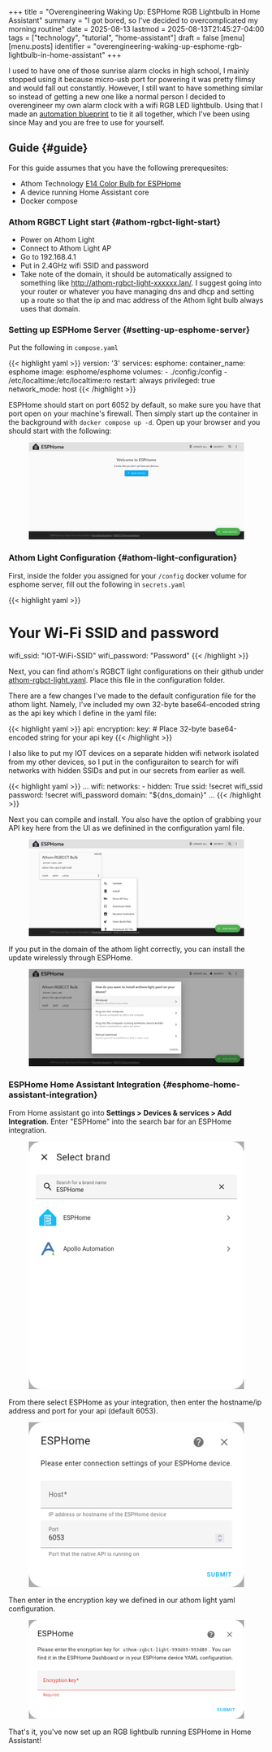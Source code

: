 +++
title = "Overengineering Waking Up: ESPHome RGB Lightbulb in Home Assistant"
summary = "I got bored, so I've decided to overcomplicated my morning routine"
date = 2025-08-13
lastmod = 2025-08-13T21:45:27-04:00
tags = ["technology", "tutorial", "home-assistant"]
draft = false
[menu]
  [menu.posts]
    identifier = "overengineering-waking-up-esphome-rgb-lightbulb-in-home-assistant"
+++

I used to have one of those sunrise alarm clocks in high school, I mainly stopped using it because micro-usb port for powering it was pretty flimsy and would fall out constantly. However, I still want to have something similar so instead of getting a new one like a normal person I decided to overengineer my own alarm clock with a wifi RGB LED lightbulb. Using that I made an [automation blueprint](https://github.com/jherzstein/ha_exponential_sunrise_alarm) to tie it all together, which I've been using since May and you are free to use for yourself.


## Guide {#guide}

For this guide assumes that you have the following prerequesites:

-   Athom Technology [E14 Color Bulb for ESPHome](https://www.athom.tech/blank-1/e14-color-bulb-for-esphome)
-   A device running Home Assistant core
-   Docker compose


### Athom RGBCT Light start {#athom-rgbct-light-start}

-   Power on Athom Light
-   Connect to Athom Light AP
-   Go to 192.168.4.1
-   Put in 2.4GHz wifi SSID and password
-   Take note of the domain, it should be automatically assigned to something like <http://athom-rgbct-light-xxxxxx.lan/>. I suggest going into your router or whatever you have managing dns and dhcp and setting up a route so that the ip and mac address of the Athom light bulb always uses that domain.


### Setting up ESPHome Server {#setting-up-esphome-server}

Put the following in `compose.yaml`

{{< highlight yaml >}}
version: '3'
services:
  esphome:
    container_name: esphome
    image: esphome/esphome
    volumes:
      - ./config:/config
      - /etc/localtime:/etc/localtime:ro
    restart: always
    privileged: true
    network_mode: host
{{< /highlight >}}

ESPHome should start on port 6052 by default, so make sure you have that port open on your machine's firewall. Then simply start up the container in the background with `docker compose up -d`. Open up your browser and you should start with the following:

<center>
  <div style="max-width: 100%;" >
    <figure class="frame" style="max-width: 100%;">
      <img src="/images/blog/Screenshot_Dashboard-ESPHome.png"  />
    </figure>
  </div>
</center>


### Athom Light Configuration {#athom-light-configuration}

First, inside the folder you assigned for your `/config` docker volume for esphome server, fill out the following in `secrets.yaml`

{{< highlight yaml >}}
# Your Wi-Fi SSID and password
wifi_ssid: "IOT-WiFi-SSID"
wifi_password: "Password"
{{< /highlight >}}

Next, you can find athom's RGBCT light configurations on their github under [athom-rgbct-light.yaml](https://github.com/athom-tech/athom-configs/blob/main/athom-rgbct-light.yaml). Place this file in the configuration folder.

There are a few changes I've made to the default configuration file for the athom light. Namely, I've included my own 32-byte base64-encoded string as the api key which I define in the yaml file:

{{< highlight yaml >}}
api:
  encryption:
    key: # Place 32-byte base64-encoded string for your api key
{{< /highlight >}}

I also like to put my IOT devices on a separate hidden wifi network isolated from my other devices, so I put in the configuraiton to search for wifi networks with hidden SSIDs and put in our secrets from earlier as well.

{{< highlight yaml >}}
...
wifi:
  networks:
    - hidden: True
      ssid: !secret wifi_ssid
      password: !secret wifi_password
  domain: "${dns_domain}"
...
{{< /highlight >}}

Next you can compile and install. You also have the option of grabbing your API key here from the UI as we definined in the configuration yaml file.

<center>
  <div style="max-width: 100%;" >
    <figure class="frame" style="max-width: 100%;">
      <img src="/images/blog/Screenshot_Dashboard-ESPHome_Install.png"  />
    </figure>
  </div>
</center>

If you put in the domain of the athom light correctly, you can install the update wirelessly through ESPHome.

<center>
  <div style="max-width: 100%;" >
    <figure class="frame" style="max-width: 100%;">
      <img src="/images/blog/Screenshot_Dashboard-ESPHome_Wireless_OTA_Install.png"  />
    </figure>
  </div>
</center>


### ESPHome Home Assistant Integration {#esphome-home-assistant-integration}

From Home assistant go into ****Settings &gt; Devices &amp; services &gt; Add Integration****. Enter "ESPHome" into the search bar for an ESPHome integration.

<center>
  <div style="max-width: 100%;" >
    <figure class="frame" style="max-width: 100%;">
      <img src="/images/blog/Screenshot_HA_Add_ESPHome_Integration.png"  />
    </figure>
  </div>
</center>

From there select ESPHome as your integration, then enter the hostname/ip address and port for your api (default 6053).

<center>
  <div style="max-width: 100%;" >
    <figure class="frame" style="max-width: 100%;">
      <img src="/images/blog/Screenshot_HA_Enter_RGB_Lightbulb_IP.png"  />
    </figure>
  </div>
</center>

Then enter in the encryption key we defined in our athom light yaml configuration.

<center>
  <div style="max-width: 100%;" >
    <figure class="frame" style="max-width: 100%;">
      <img src="/images/blog/Screenshot_HA_Enter_RGB_Lightbulb_API.png"  />
    </figure>
  </div>
</center>

That's it, you've now set up an RGB lightbulb running ESPHome in Home Assistant!
